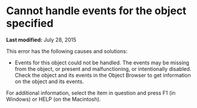 
# Cannot handle events for the object specified

 **Last modified:** July 28, 2015

This error has the following causes and solutions:




- Events for this object could not be handled. The events may be missing from the object, or present and malfunctioning, or intentionally disabled. Check the object and its events in the Object Browser to get information on the object and its events.
    

For additional information, select the item in question and press F1 (in Windows) or HELP (on the Macintosh).
